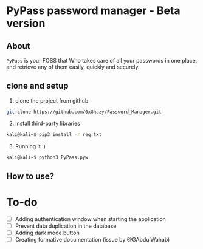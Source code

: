 # PyPass password manager - Beta version

## About
`PyPass` is your FOSS that Who takes care of all your passwords in one place, and retrieve any of them easily, quickly and securely.

## clone and setup

1) clone the project from github
```bash
git clone https://github.com/0xGhazy/Password_Manager.git
```

2) install third-party libraries
```bash
kali@kali~$ pip3 install -r req.txt
```

3) Running it :)
```bash
kali@kali~$ python3 PyPass.pyw
```

## How to use?

# To-do

- [ ] Adding authentication window when starting the application
- [ ] Prevent data duplication in the database
- [ ] Adding dark mode button
- [ ] Creating formative documentation (issue by @GAbdulWahab)

